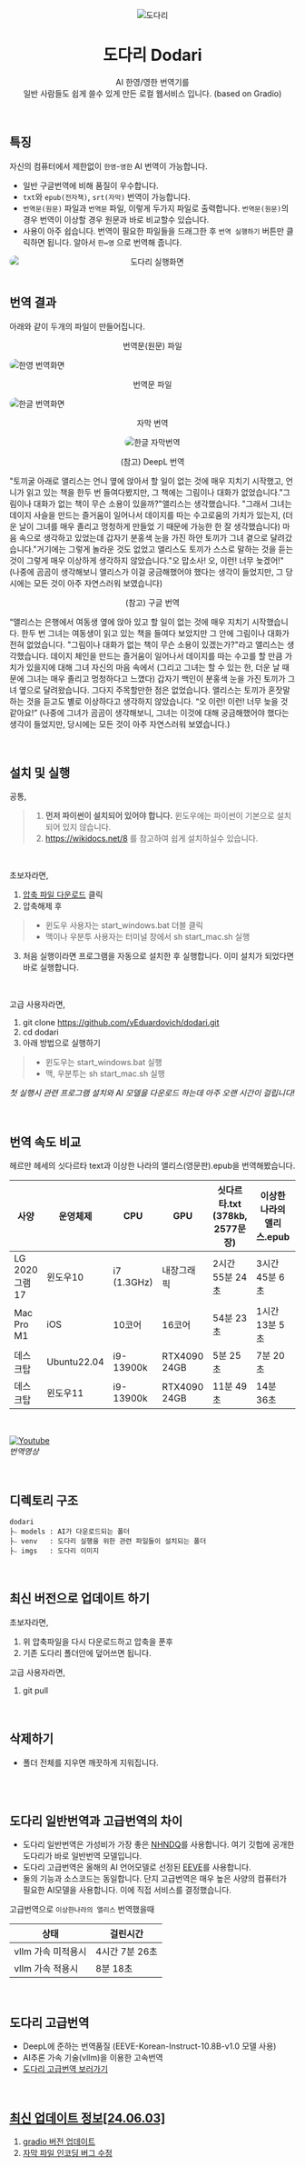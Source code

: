 <p align="center">
<img src='https://github.com/vEduardovich/dodari/assets/20391482/972aee6d-383e-47ed-90b6-73e0cc513973' title='도다리'/>
<h1 align="center">도다리 Dodari</h1>
<p align='center'>
AI 한영/영한 번역기를<br> 일반 사람들도 쉽게 쓸수 있게 만든 로컬 웹서비스 입니다. (based on Gradio)</p>
</p>

<br>

## 특징
자신의 컴퓨터에서 제한없이 `한영`-`영한` AI 번역이 가능합니다. 
- 일반 구글번역에 비해 품질이 우수합니다.
- `txt`와 `epub(전자책)`, `srt(자막)` 번역이 가능합니다.
- `번역문(원문)` 파일과 `번역문` 파일, 이렇게 두가지 파일로 출력합니다. `번역문(원문)`의 경우 번역이 이상할 경우 원문과 바로 비교할수 있습니다.
- 사용이 아주 쉽습니다. 번역이 필요한 파일들을 드래그한 후 `번역 실행하기` 버튼만 클릭하면 됩니다. 알아서 `한↔영` 으로 번역해 줍니다.
<img src='https://github.com/vEduardovich/dodari/assets/20391482/6d46e5b9-3a49-4950-984f-5bbbbeb5f2b5' style='display:block;border-radius:10px;text-align:center;' title='도다리 실행화면'/>

<br>

## 번역 결과
아래와 같이 두개의 파일이 만들어집니다. 

<p align="center">번역문(원문) 파일</p>
<img src='https://github.com/vEduardovich/dodari/assets/20391482/10a0f93e-ce46-4303-ac7b-d5226b92dbfd' style='border-radius:10px;margin-right:10px;' title='한영 번역화면'/>

<br>

<p align="center" >번역문 파일</p>
<img src='https://github.com/vEduardovich/dodari/assets/20391482/3ae95633-0c8e-4997-99fe-44151b845094' style='border-radius:10px;' title='한글 번역화면'/>

<br>


<p align="center">자막 번역</p>
<p align="center">
<img src='https://github.com/vEduardovich/dodari/assets/20391482/a4f1e7b4-5925-413a-a9f4-93248b106c27' style='border-radius:10px;' title='한글 자막번역'/>
</p>

<p align="center" >(참고) DeepL 번역</p>
<p>"토끼굴 아래로 앨리스는 언니 옆에 앉아서 할 일이 없는 것에 매우 지치기 시작했고, 언니가 읽고 있는 책을 한두 번 들여다봤지만, 그 책에는 그림이나 대화가 없었습니다."그림이나 대화가 없는 책이 무슨 소용이 있을까?"앨리스는 생각했습니다. "그래서 그녀는 데이지 사슬을 만드는 즐거움이 일어나서 데이지를 따는 수고로움의 가치가 있는지, (더운 날이 그녀를 매우 졸리고 멍청하게 만들었 기 때문에 가능한 한 잘 생각했습니다) 마음 속으로 생각하고 있었는데 갑자기 분홍색 눈을 가진 하얀 토끼가 그녀 곁으로 달려갔습니다."거기에는 그렇게 놀라운 것도 없었고 앨리스도 토끼가 스스로 말하는 것을 듣는 것이 그렇게 매우 이상하게 생각하지 않았습니다."오 맙소사! 오, 이런! 너무 늦겠어!" (나중에 곰곰이 생각해보니 앨리스가 이걸 궁금해했어야 했다는 생각이 들었지만, 그 당시에는 모든 것이 아주 자연스러워 보였습니다)</p>
<p align="center" >(참고) 구글 번역</p>
<p>“앨리스는 은행에서 여동생 옆에 앉아 있고 할 일이 없는 것에 매우 지치기 시작했습니다. 한두 번 그녀는 여동생이 읽고 있는 책을 들여다 보았지만 그 안에 그림이나 대화가 전혀 없었습니다. "그림이나 대화가 없는 책이 무슨 소용이 있겠는가?"라고 앨리스는 생각했습니다. 데이지 체인을 만드는 즐거움이 일어나서 데이지를 따는 수고를 할 만큼 가치가 있을지에 대해 그녀 자신의 마음 속에서 (그리고 그녀는 할 수 있는 한, 더운 날 때문에 그녀는 매우 졸리고 멍청하다고 느꼈다) 갑자기 백인이 분홍색 눈을 가진 토끼가 그녀 옆으로 달려왔습니다. 그다지 주목할만한 점은 없었습니다. 앨리스는 토끼가 혼잣말하는 것을 듣고도 별로 이상하다고 생각하지 않았습니다. “오 이런! 이런! 너무 늦을 것 같아요!” (나중에 그녀가 곰곰이 생각해보니, 그녀는 이것에 대해 궁금해했어야 했다는 생각이 들었지만, 당시에는 모든 것이 아주 자연스러워 보였습니다.)</p>

<br>

## 설치 및 실행
공통,
> 1. **먼저 파이썬이 설치되어 있어야 합니다.** 윈도우에는 파이썬이 기본으로 설치되어 있지 않습니다.
> 2. https://wikidocs.net/8 를 참고하여 쉽게 설치하실수 있습니다.

<br>

초보자라면,
1. <a href='https://github.com/vEduardovich/dodari/archive/refs/heads/main.zip' title='압축 파일 다운로드' style='text-align:center'>압축 파일 다운로드</a> 클릭
2. 압축해제 후 
> - 윈도우 사용자는 start_windows.bat 더블 클릭
> - 맥이나 우분투 사용자는 터미널 창에서 sh start_mac.sh 실행
3. 처음 실행이라면 프로그램을 자동으로 설치한 후 실행합니다. 이미 설치가 되었다면 바로 실행합니다.

<br>

고급 사용자라면,
1. git clone https://github.com/vEduardovich/dodari.git
2. cd dodari
3. 아래 방법으로 실행하기
> - 윈도우는 start_windows.bat 실행
> - 맥, 우분투는 sh start_mac.sh 실행

_첫 실행시 관련 프로그램 설치와 AI 모델을 다운로드 하는데 아주 오랜 시간이 걸립니다!</span>_

<br>

## 번역 속도 비교
헤르만 헤세의 싯다르타 text과 이상한 나라의 앨리스(영문판).epub을 번역해봤습니다.
<table>
  <thead>
    <tr>
      <th>사양</th>
      <th>운영체제</th>
      <th>CPU</th>
      <th>GPU</th>
      <th>싯다르타.txt (378kb, 2577문장)</th>
      <th>이상한나라의 앨리스.epub</th>
      <th>srt 자막 (128kb, 1846문장)</th>
    </tr>
  </thead>
  <tbody>
    <tr>
      <td>LG 2020 그램 17</td>
      <td>윈도우10</td>
      <td>i7 (1.3GHz)</td>
      <td>내장그래픽</td>
      <td>2시간 55분 24초</td>
      <td>3시간 45분 6초</td>
      <td>42분 32초</td>
    </tr>
    <tr>
      <td>Mac Pro M1</td>
      <td>iOS</td>
      <td>10코어</td>
      <td>16코어</td>
      <td>54분 23초</td>
      <td>1시간 13분 5초</td>
      <td>8분 27초</td>
    </tr>
    <tr>
      <td>데스크탑</td>
      <td>Ubuntu22.04</td>
      <td>i9-13900k</td>
      <td>RTX4090 24GB</td>
      <td>5분 25초</td>
      <td>7분 20초</td>
      <td>2분 8초</td>
    </tr>
    <tr>
      <td>데스크탑</td>
      <td>윈도우11</td>
      <td>i9-13900k</td>
      <td>RTX4090 24GB</td>
      <td>11분 49초</td>
      <td>14분 36초</td>
      <td>2분 35초</td>
    </tr>
  </tbody>
</table>

<br>

[![Youtube](http://img.youtube.com/vi/hE-4hXLhlcg/0.jpg)](https://youtu.be/hE-4hXLhlcg)
<br>
_번역영상_

<br>

## 디렉토리 구조
```
dodari
├⎯ models : AI가 다운로드되는 폴더
├⎯ venv   : 도다리 실행을 위한 관련 파일들이 설치되는 폴더
├⎯ imgs   : 도다리 이미지
```

<br>

## 최신 버전으로 업데이트 하기
초보자라면,
1. 위 압축파일을 다시 다운로드하고 압축을 푼후
2. 기존 도다리 폴더안에 덮어쓰면 됩니다.

고급 사용자라면,
1. git pull

<br>

## 삭제하기
- 폴더 전체를 지우면 깨끗하게 지워집니다.

<br>
<br>

## 도다리 일반번역과 고급번역의 차이
- 도다리 일반번역은 가성비가 가장 좋은 <a href='https://huggingface.co/NHNDQ/nllb-finetuned-en2ko' target='_blank'>NHNDQ</a>를 사용합니다. 여기 깃헙에 공개한 도다리가 바로 일반번역 모델입니다.
- 도다리 고급번역은 올해의 AI 언어모델로 선정된 <a href='https://huggingface.co/yanolja/EEVE-Korean-Instruct-10.8B-v1.0' target='_blank'>EEVE</a>를 사용합니다.
- 둘의 기능과 소스코드는 동일합니다. 단지 고급번역은 매우 높은 사양의 컴퓨터가 필요한 AI모델을 사용합니다. 이에 직접 서비스를 결정했습니다.

고급번역으로 `이상한나라의 앨리스` 번역했을때
<table>
  <thead>
    <tr>
      <th>상태</th>
      <th>걸린시간</th>
    </tr>
  </thead>
  <tbody>
    <tr>
      <td>vllm 가속 미적용시</td>
      <td>4시간 7분 26초</td>
    </tr>
    <tr>
      <td>vllm 가속 적용시</td>
      <td>8분 18초</td>
    </tr>
  </tbody>
</table>
<br>

## 도다리 고급번역
- DeepL에 준하는 번역품질 (EEVE-Korean-Instruct-10.8B-v1.0 모델 사용)
- AI추론 가속 기술(vllm)을 이용한 고속번역
- <a href='https://moonlit.himion.com/dodari' target='_blank'>도다리 고급번역 보러가기</u>

<br>

## 최신 업데이트 정보[24.06.03]
1. gradio 버전 업데이트
2. 자막 파일 인코딩 버그 수정